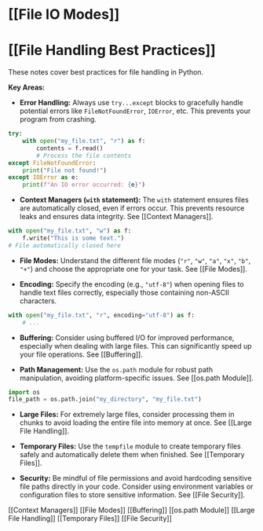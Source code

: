 # [[File IO Modes]]
# [[File Handling Best Practices]] 
These notes cover best practices for file handling in Python.

**Key Areas:**

* **Error Handling:**  Always use `try...except` blocks to gracefully handle potential errors like `FileNotFoundError`, `IOError`, etc.  This prevents your program from crashing.

```python
try:
    with open("my_file.txt", "r") as f:
        contents = f.read()
        # Process the file contents
except FileNotFoundError:
    print("File not found!")
except IOError as e:
    print(f"An IO error occurred: {e}")
```

* **Context Managers (`with` statement):**  The `with` statement ensures files are automatically closed, even if errors occur. This prevents resource leaks and ensures data integrity.  See [[Context Managers]].

```python
with open("my_file.txt", "w") as f:
    f.write("This is some text.")
# File automatically closed here
```

* **File Modes:** Understand the different file modes (`"r"`, `"w"`, `"a"`, `"x"`, `"b"`, `"+"`) and choose the appropriate one for your task.  See [[File Modes]].

* **Encoding:** Specify the encoding (e.g., `"utf-8"`) when opening files to handle text files correctly, especially those containing non-ASCII characters.


```python
with open("my_file.txt", "r", encoding="utf-8") as f:
    # ...
```

* **Buffering:** Consider using buffered I/O for improved performance, especially when dealing with large files.  This can significantly speed up your file operations.  See [[Buffering]].

* **Path Management:** Use the `os.path` module for robust path manipulation, avoiding platform-specific issues.  See [[os.path Module]].

```python
import os
file_path = os.path.join("my_directory", "my_file.txt")
```

* **Large Files:** For extremely large files, consider processing them in chunks to avoid loading the entire file into memory at once.  See [[Large File Handling]].

* **Temporary Files:** Use the `tempfile` module to create temporary files safely and automatically delete them when finished. See [[Temporary Files]].

* **Security:**  Be mindful of file permissions and avoid hardcoding sensitive file paths directly in your code. Consider using environment variables or configuration files to store sensitive information. See [[File Security]].


[[Context Managers]]
[[File Modes]]
[[Buffering]]
[[os.path Module]]
[[Large File Handling]]
[[Temporary Files]]
[[File Security]]

